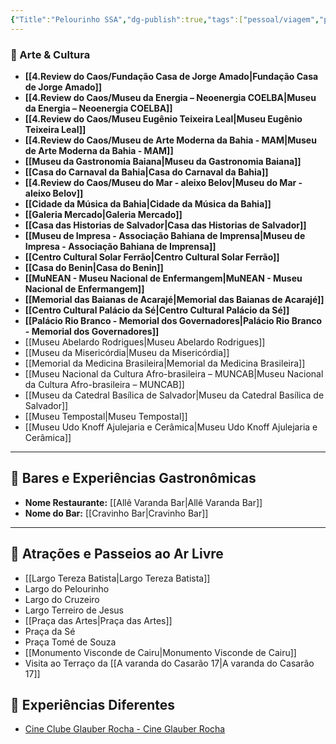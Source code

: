 ```yaml
---
{"Title":"Pelourinho SSA","dg-publish":true,"tags":["pessoal/viagem","pessoal/lugares","SSA"],"permalink":"/4-review-do-caos/pelourinho-ssa/","dgPassFrontmatter":true}
---
```


### 🎨 Arte & Cultura
- **[[4.Review do Caos/Fundação Casa de Jorge Amado\|Fundação Casa de Jorge Amado]]**
- **[[4.Review do Caos/Museu da Energia – Neoenergia COELBA\|Museu da Energia – Neoenergia COELBA]]**
- **[[4.Review do Caos/Museu Eugênio Teixeira Leal\|Museu Eugênio Teixeira Leal]]**
- **[[4.Review do Caos/Museu de Arte Moderna da Bahia - MAM\|Museu de Arte Moderna da Bahia - MAM]]**
- **[[Museu da Gastronomia Baiana\|Museu da Gastronomia Baiana]]**
- **[[Casa do Carnaval da Bahia\|Casa do Carnaval da Bahia]]**
- **[[4.Review do Caos/Museu do Mar - aleixo Belov\|Museu do Mar - aleixo Belov]]**
- **[[Cidade da Música da Bahia\|Cidade da Música da Bahia]]**
- **[[Galeria Mercado\|Galeria Mercado]]**
- **[[Casa das Historias de Salvador\|Casa das Historias de Salvador]]**
- **[[Museu de Impresa - Associação Bahiana de Imprensa\|Museu de Impresa - Associação Bahiana de Imprensa]]**
- **[[Centro Cultural Solar Ferrão\|Centro Cultural Solar Ferrão]]**
- **[[Casa do Benin\|Casa do Benin]]**
- **[[MuNEAN - Museu Nacional de Enfermangem\|MuNEAN - Museu Nacional de Enfermangem]]**
- **[[Memorial das Baianas de Acarajé\|Memorial das Baianas de Acarajé]]**
- **[[Centro Cultural Palácio da Sé\|Centro Cultural Palácio da Sé]]**
- **[[Palácio Rio Branco - Memorial dos Governadores\|Palácio Rio Branco - Memorial dos Governadores]]**
- [[Museu Abelardo Rodrigues\|Museu Abelardo Rodrigues]]
- [[Museu da Misericórdia\|Museu da Misericórdia]]
- [[Memorial da Medicina Brasileira\|Memorial da Medicina Brasileira]]
- [[Museu Nacional da Cultura Afro-brasileira – MUNCAB\|Museu Nacional da Cultura Afro-brasileira – MUNCAB]]
- [[Museu da Catedral Basílica de Salvador\|Museu da Catedral Basílica de Salvador]]
- [[Museu Tempostal\|Museu Tempostal]]
- [[Museu Udo Knoff Ajulejaria e Cerâmica\|Museu Udo Knoff Ajulejaria e Cerâmica]]
---
## 🍹 Bares e Experiências Gastronômicas
- **Nome Restaurante:** [[Allê Varanda Bar\|Allê Varanda Bar]]
- **Nome do Bar:** [[Cravinho Bar\|Cravinho Bar]]
---
## 🌳 Atrações e Passeios ao Ar Livre
- [[Largo Tereza Batista\|Largo Tereza Batista]]
- Largo do Pelourinho
- Largo do Cruzeiro
- Largo Terreiro de Jesus
- [[Praça das Artes\|Praça das Artes]]
- Praça da Sé
- Praça Tomé de Souza
- [[Monumento Visconde de Cairu\|Monumento Visconde de Cairu]]
- Visita ao Terraço da [[A varanda do Casarão 17\|A varanda do Casarão 17]]
## 🦔 Experiências Diferentes
- [Cine Clube Glauber Rocha - Cine Glauber Rocha](https://www.cineglauberrocha.com.br/)
